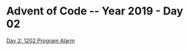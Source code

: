 # Advent of Code -- Year 2019 - Day 02

[Day 2: 1202 Program Alarm](https://adventofcode.com/2019/day/2)
